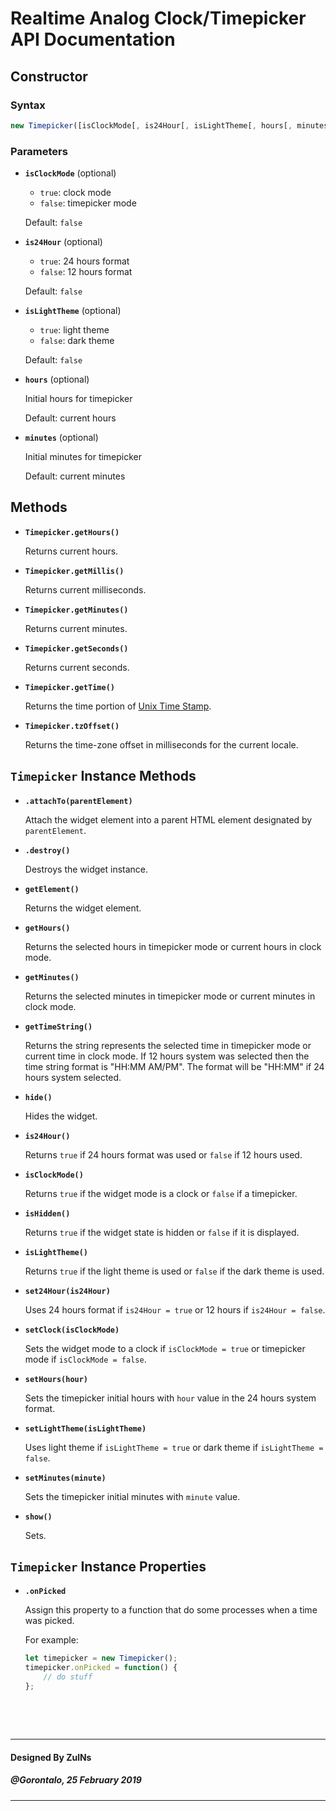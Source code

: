 # Realtime Analog Clock/Timepicker API Documentation

## Constructor

### Syntax

```javascript
new Timepicker([isClockMode[, is24Hour[, isLightTheme[, hours[, minutes]]]]])
```

### Parameters
- **`isClockMode`** (optional)
	- `true`: clock mode
  - `false`: timepicker mode

  Default: `false`

- **`is24Hour`** (optional)
  - `true`: 24 hours format
  - `false`: 12 hours format

  Default: `false`

- **`isLightTheme`** (optional)
  - `true`: light theme
  - `false`: dark theme

  Default: `false`

- **`hours`** (optional)

  Initial hours for timepicker
	
	Default: current hours

- **`minutes`** (optional)

  Initial minutes for timepicker
	
	Default: current minutes

## Methods
- **`Timepicker.getHours()`**

  Returns current hours.

- **`Timepicker.getMillis()`**

  Returns current milliseconds.

- **`Timepicker.getMinutes()`**

  Returns current minutes.

- **`Timepicker.getSeconds()`**

  Returns current seconds.

- **`Timepicker.getTime()`**

  Returns the time portion of [Unix Time Stamp](http://pubs.opengroup.org/onlinepubs/9699919799/basedefs/V1_chap04.html#tag_04_16).

- **`Timepicker.tzOffset()`**

  Returns the time-zone offset in milliseconds for the current locale.


## `Timepicker` Instance Methods
- **`.attachTo(parentElement)`**

  Attach the widget element into a parent HTML element designated by `parentElement`.

- **`.destroy()`**

  Destroys the widget instance.

- **`getElement()`**

  Returns the widget element.

- **`getHours()`**

  Returns the selected hours in timepicker mode or current hours in clock mode.

- **`getMinutes()`**

  Returns the selected minutes in timepicker mode or current minutes in clock mode.

- **`getTimeString()`**

  Returns the string represents the selected time in timepicker mode or current time in clock mode.
	If 12 hours system was selected then the time string format is "HH:MM AM/PM". The format will be "HH:MM" if 24 hours system selected.

- **`hide()`**

  Hides the widget.

- **`is24Hour()`**

  Returns `true` if 24 hours format was used or `false` if 12 hours used.

- **`isClockMode()`**

  Returns `true` if the widget mode is a clock or `false` if a timepicker.

- **`isHidden()`**

  Returns `true` if the widget state is hidden or `false` if it is displayed.

- **`isLightTheme()`**

  Returns `true` if the light theme is used or `false` if the dark theme is used.

- **`set24Hour(is24Hour)`**

  Uses 24 hours format if `is24Hour = true` or 12 hours if `is24Hour = false`.

- **`setClock(isClockMode)`**

  Sets the widget mode to a clock if `isClockMode = true` or timepicker mode if `isClockMode = false`.

- **`setHours(hour)`**

  Sets the timepicker initial hours with `hour` value in the 24 hours system format.

- **`setLightTheme(isLightTheme)`**

  Uses light theme if `isLightTheme = true` or dark theme if `isLightTheme = false`.

- **`setMinutes(minute)`**

  Sets the timepicker initial minutes with `minute` value.

- **`show()`**

  Sets.

## `Timepicker` Instance Properties
- **`.onPicked`**

  Assign this property to a function that do some processes when a time was picked.

  For example:

  ```javascript
  let timepicker = new Timepicker();
  timepicker.onPicked = function() {
      // do stuff
  };
  ```

&nbsp;

&nbsp;

---
#### Designed By ZulNs
##### @Gorontalo, 25 February 2019
---
